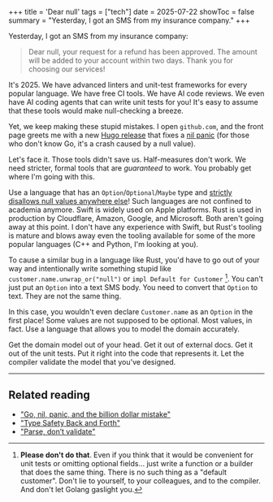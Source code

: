 +++
title = 'Dear null'
tags = ["tech"]
date = 2025-07-22
showToc = false
summary = "Yesterday, I got an SMS from my insurance company."
+++

Yesterday, I got an SMS from my insurance company:

> Dear null, your request for a refund has been approved. The amount will be
> added to your account within two days. Thank you for choosing our services!

It's 2025. We have advanced linters and unit-test frameworks for every popular
language. We have free CI tools. We have AI code reviews. We even have AI coding
agents that can write unit tests for you! It's easy to assume that these tools
would make null-checking a breeze.

Yet, we keep making these stupid mistakes. I open `github.com`, and the front
page greets me with a new [Hugo
release](https://github.com/gohugoio/hugo/releases/tag/v0.148.1) that fixes a
[nil panic](https://github.com/gohugoio/hugo/issues/13853) (for those who don't
know Go, it's a crash caused by a null value).

Let's face it. Those tools didn't save us. Half-measures don't work. We need
stricter, formal tools that are *guaranteed* to work. You probably get where I'm
going with this.

Use a language that has an `Option`/`Optional`/`Maybe` type and <u>strictly
disallows null values anywhere else</u>! Such languages are not confined to
academia anymore. Swift is widely used on Apple platforms. Rust is used in
production by Cloudflare, Amazon, Google, and Microsoft. Both aren't going away
at this point. I don't have any experience with Swift, but Rust's tooling is
mature and blows away even the tooling available for some of the more popular
languages (C++ and Python, I'm looking at you).

To cause a similar bug in a language like Rust, you'd have to go out of your way
and intentionally write something stupid like `customer.name.unwrap_or("null")`
or `impl Default for Customer` [^dont-impl-default]. You can't just put an
`Option` into a text SMS body. You need to convert that `Option` to text. They
are not the same thing.

In this case, you wouldn't even declare `Customer.name` as an `Option` in the
first place! Some values are not supposed to be optional. Most values, in fact.
Use a language that allows you to model the domain accurately.

Get the domain model out of your head. Get it out of external docs. Get it out
of the unit tests. Put it right into the code that represents it. Let the
compiler validate the model that you've designed.

---

## Related reading

- ["Go, nil, panic, and the billion dollar
  mistake"](https://www.reddit.com/r/golang/comments/18sncxt/go_nil_panic_and_the_billion_dollar_mistake/)
- ["Type Safety Back and
  Forth"](https://www.parsonsmatt.org/2017/10/11/type_safety_back_and_forth.html)
- ["Parse, don’t
  validate"](https://lexi-lambda.github.io/blog/2019/11/05/parse-don-t-validate/)

[^dont-impl-default]: **Please don't do that**. Even if you think that it would
be convenient for unit tests or omitting optional fields... just write a
function or a builder that does the same thing. There is no such thing as a
"default customer". Don't lie to yourself, to your colleagues, and to the
compiler. And don't let Golang gaslight you.
